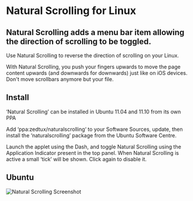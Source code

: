 # Natural Scrolling for Linux

## Natural Scrolling adds a menu bar item allowing the direction of scrolling to be toggled.

Use Natural Scrolling to reverse the direction of scrolling on your Linux.  

With Natural Scrolling, you push your fingers upwards to move the page content upwards (and downwards for downwards) just like on iOS devices.  
Don't move scrollbars anymore but your file.

## Install
‘Natural Scrolling’ can be installed in Ubuntu 11.04 and 11.10 from its own PPA

Add ‘ppa:zedtux/naturalscrolling‘ to your Software Sources, update, then install the ‘naturalscrolling’ package from the Ubuntu Software Centre.

Launch the applet using the Dash, and toggle Natural Scrolling using the Application Indicator present in the top panel. 
When Natural Scrolling is active a small ‘tick’ will be shown. Click again to disable it.

## Ubuntu
![Natural Scrolling Screenshot](http://dl.dropbox.com/u/1111373/NaturalScrolling/Screenshot.png)

